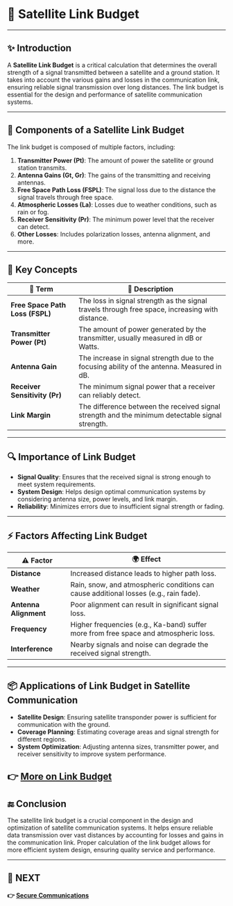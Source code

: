 # 📡 Satellite Link Budget

---

## ✨ Introduction

A **Satellite Link Budget** is a critical calculation that determines the overall strength of a signal transmitted between a satellite and a ground station. It takes into account the various gains and losses in the communication link, ensuring reliable signal transmission over long distances. The link budget is essential for the design and performance of satellite communication systems.

---

## 🔹 Components of a Satellite Link Budget

The link budget is composed of multiple factors, including:

1. **Transmitter Power (Pt)**: The amount of power the satellite or ground station transmits.
2. **Antenna Gains (Gt, Gr)**: The gains of the transmitting and receiving antennas.
3. **Free Space Path Loss (FSPL)**: The signal loss due to the distance the signal travels through free space.
4. **Atmospheric Losses (La)**: Losses due to weather conditions, such as rain or fog.
5. **Receiver Sensitivity (Pr)**: The minimum power level that the receiver can detect.
6. **Other Losses**: Includes polarization losses, antenna alignment, and more.

---



## 🧠 Key Concepts

| 🔑 Term                      | 📖 Description                                                               |
|------------------------------|------------------------------------------------------------------------------|
| **Free Space Path Loss (FSPL)** | The loss in signal strength as the signal travels through free space, increasing with distance. |
| **Transmitter Power (Pt)**    | The amount of power generated by the transmitter, usually measured in dB or Watts. |
| **Antenna Gain**              | The increase in signal strength due to the focusing ability of the antenna. Measured in dB. |
| **Receiver Sensitivity (Pr)** | The minimum signal power that a receiver can reliably detect. |
| **Link Margin**               | The difference between the received signal strength and the minimum detectable signal strength. |

---



## 🔍 Importance of Link Budget

- **Signal Quality**: Ensures that the received signal is strong enough to meet system requirements.
- **System Design**: Helps design optimal communication systems by considering antenna size, power levels, and link margin.
- **Reliability**: Minimizes errors due to insufficient signal strength or fading.

---

## ⚡ Factors Affecting Link Budget

| ⚠️ Factor                    | 🌍 Effect                                                                     |
|-------------------------------|------------------------------------------------------------------------------|
| **Distance**                   | Increased distance leads to higher path loss.                                |
| **Weather**                    | Rain, snow, and atmospheric conditions can cause additional losses (e.g., rain fade). |
| **Antenna Alignment**          | Poor alignment can result in significant signal loss.                        |
| **Frequency**                  | Higher frequencies (e.g., Ka-band) suffer more from free space and atmospheric loss. |
| **Interference**               | Nearby signals and noise can degrade the received signal strength.           |

---

## 📦 Applications of Link Budget in Satellite Communication

- **Satellite Design**: Ensuring satellite transponder power is sufficient for communication with the ground.
- **Coverage Planning**: Estimating coverage areas and signal strength for different regions.
- **System Optimization**: Adjusting antenna sizes, transmitter power, and receiver sensitivity to improve system performance.


**👉 [More on Link Budget](https://www.everythingrf.com/rf-calculators/link-budget-calculator)**  
---

## 🔚 Conclusion

The satellite link budget is a crucial component in the design and optimization of satellite communication systems. It helps ensure reliable data transmission over vast distances by accounting for losses and gains in the communication link. Proper calculation of the link budget allows for more efficient system design, ensuring quality service and performance.

---

## 🔹 NEXT   
**👉 [Secure Communications](../../Military/Secure_Comm)**  
